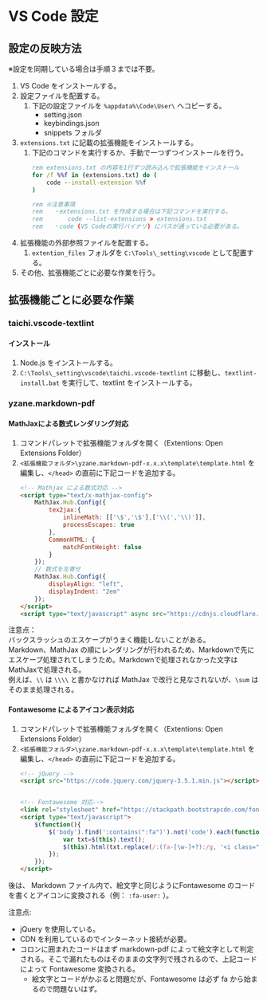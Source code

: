 VS Code 設定
============

設定の反映方法
--------------

※設定を同期している場合は手順３までは不要。  

1. VS Code をインストールする。
2. 設定ファイルを配置する。
    1. 下記の設定ファイルを `%appdata%\Code\User\` へコピーする。
        - setting.json
        - keybindings.json
        - snippets フォルダ
3. `extensions.txt` に記載の拡張機能をインストールする。
    1. 下記のコマンドを実行するか、手動で一つずつインストールを行う。
        ```bat
        rem extensions.txt の内容を1行ずつ読み込んで拡張機能をインストール
        for /f %%f in (extensions.txt) do (
            code --install-extension %%f
        )

        rem ※注意事項
        rem   ・extensions.txt を作成する場合は下記コマンドを実行する。
        rem       code --list-extensions > extensions.txt
        rem   ・code (VS Codeの実行バイナリ) にパスが通っている必要がある。
        ```
4. 拡張機能の外部参照ファイルを配置する。
    1. `extention_files` フォルダを `C:\Tools\_setting\vscode` として配置する。
5. その他、拡張機能ごとに必要な作業を行う。


拡張機能ごとに必要な作業
------------------------

### taichi.vscode-textlint
#### インストール
1. Node.js をインストールする。
2. `C:\Tools\_setting\vscode\taichi.vscode-textlint` に移動し、`textlint-install.bat` を実行して、textlint をインストールする。

### yzane.markdown-pdf
#### MathJaxによる数式レンダリング対応
1. コマンドパレットで拡張機能フォルダを開く（Extentions: Open Extensions Folder）
2. `<拡張機能フォルダ>\yzane.markdown-pdf-x.x.x\template\template.html` を編集し、`</head>` の直前に下記コードを追加する。
    ```html
    <!-- Mathjax による数式対応 -->
    <script type="text/x-mathjax-config">
        MathJax.Hub.Config({
            tex2jax:{
                inlineMath: [['\$','\$'],['\\(','\\)']],
                processEscapes: true
            },
            CommonHTML: {
                matchFontHeight: false
            }
        });
        // 数式を左寄せ
        MathJax.Hub.Config({
            displayAlign: "left",
            displayIndent: "2em"
        });
    </script>
    <script type="text/javascript" async src="https://cdnjs.cloudflare.com/ajax/libs/mathjax/2.7.1/MathJax.js?config=TeX-MML-AM_CHTML"></script>
    ```

注意点：  
バックスラッシュのエスケープがうまく機能しないことがある。  
Markdown、MathJax の順にレンダリングが行われるため、Markdownで先にエスケープ処理されてしまうため。Markdownで処理されなかった文字はMathJaxで処理される。  
例えば、`\\` は `\\\\` と書かなければ MathJax で改行と見なされないが、`\sum` はそのまま処理される。

#### Fontawesome によるアイコン表示対応
1. コマンドパレットで拡張機能フォルダを開く（Extentions: Open Extensions Folder）
2. `<拡張機能フォルダ>\yzane.markdown-pdf-x.x.x\template\template.html` を編集し、`</head>` の直前に下記コードを追加する。
    ```html
    <!-- jQuery -->
    <script src="https://code.jquery.com/jquery-3.5.1.min.js"></script>


    <!-- Fontawesome 対応-->
    <link rel="stylesheet" href="https://stackpath.bootstrapcdn.com/font-awesome/4.7.0/css/font-awesome.min.css">
    <script type="text/javascript">
        $(function(){
            $('body').find(':contains(":fa")').not('code').each(function(){
                var txt=$(this).text();
                $(this).html(txt.replace(/:(fa-[\w-]+?):/g, '<i class="fa $1"></i>'));
            });
        });
    </script>
    ```

後は、 Markdown ファイル内で、絵文字と同じようにFontawesome のコードを書くとアイコンに変換される（例： `:fa-user:` ）。  

注意点:  
- jQuery を使用している。
- CDN を利用しているのでインターネット接続が必要。
- コロンに囲まれたコードはまず markdown-pdf によって絵文字として判定される。そこで漏れたものはそのままの文字列で残されるので、上記コードによって Fontawesome 変換される。
    - 絵文字とコードがかぶると問題だが、Fontawesome は必ず fa から始まるので問題ないはず。
